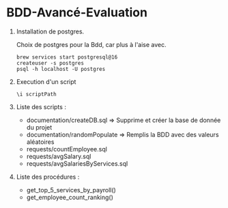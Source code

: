 # BDD-Avancé-Evaluation

1. Installation de postgres.

    Choix de postgres pour la Bdd, car plus à l'aise avec.
    ```shell
   brew services start postgresql@16
   createuser -s postgres
   psql -h localhost -U postgres
   ```
2. Execution d'un script
   ```postgresql
   \i scriptPath
   ```
   
3. Liste des scripts :
   - documentation/createDB.sql => Supprime et créer la base de donnée du projet
   - documentation/randomPopulate => Remplis la BDD avec des valeurs aléatoires
   - requests/countEmployee.sql
   - requests/avgSalary.sql
   - requests/avgSalariesByServices.sql

4. Liste des procédures :
   - get_top_5_services_by_payroll()
   - get_employee_count_ranking()

